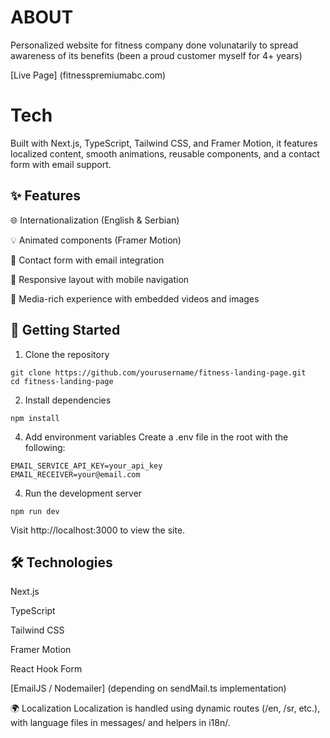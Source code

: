 # ABOUT

Personalized website for fitness company done volunatarily to spread awareness of its benefits (been a proud customer myself for 4+ years)

[Live Page] (fitnesspremiumabc.com)

# Tech

Built with Next.js, TypeScript, Tailwind CSS, and Framer Motion, it features localized content, smooth animations, reusable components, and a contact form with email support.

## ✨ Features

🌐 Internationalization (English & Serbian)

💡 Animated components (Framer Motion)

💌 Contact form with email integration

📱 Responsive layout with mobile navigation

🎥 Media-rich experience with embedded videos and images

## 🚀 Getting Started
1. Clone the repository
```
git clone https://github.com/yourusername/fitness-landing-page.git
cd fitness-landing-page
```

2. Install dependencies
```
npm install
```

4. Add environment variables
Create a .env file in the root with the following:

```
EMAIL_SERVICE_API_KEY=your_api_key
EMAIL_RECEIVER=your@email.com
```

4. Run the development server
```
npm run dev
```

Visit http://localhost:3000 to view the site.

## 🛠️ Technologies
Next.js

TypeScript

Tailwind CSS

Framer Motion

React Hook Form

[EmailJS / Nodemailer] (depending on sendMail.ts implementation)

🌍 Localization
Localization is handled using dynamic routes (/en, /sr, etc.), with language files in messages/ and helpers in i18n/.

